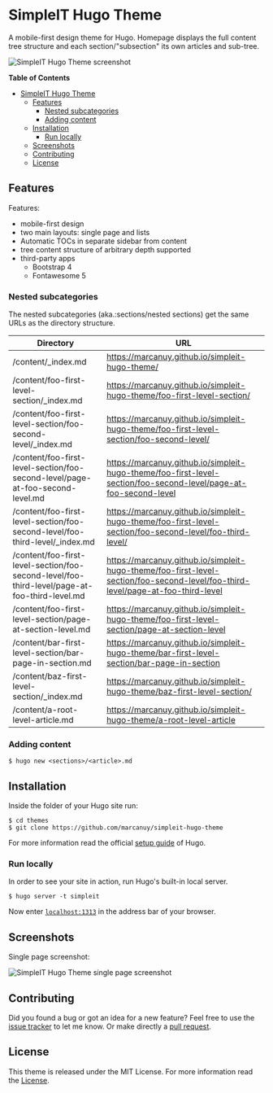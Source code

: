 SimpleIT Hugo Theme
========================

A mobile-first design theme for Hugo. Homepage displays the full
content tree structure and each section/"subsection" its own articles
and sub-tree.

![SimpleIT Hugo Theme screenshot](https://raw.githubusercontent.com/marcanuy/simpleit-hugo-theme/master/images/screenshot.png)

<!-- markdown-toc start - Don't edit this section. Run M-x markdown-toc-refresh-toc -->
**Table of Contents**

- [SimpleIT Hugo Theme](#simpleit-hugo-theme)
    - [Features](#features)
        - [Nested subcategories](#nested-subcategories)
        - [Adding content](#adding-content)
    - [Installation](#installation)
        - [Run locally](#run-locally)
    - [Screenshots](#screenshots)
    - [Contributing](#contributing)
    - [License](#license)

<!-- markdown-toc end -->


## Features

Features:

- mobile-first design
- two main layouts: single page and lists
- Automatic TOCs in separate sidebar from content
- tree content structure of arbitrary depth supported
- third-party apps
  - Bootstrap 4
  - Fontawesome 5

### Nested subcategories

The nested subcategories (aka.:sections/nested sections) get the same
URLs as the directory structure.

| Directory  | URL |
| ------------- | ------------- |
| /content/_index.md | https://marcanuy.github.io/simpleit-hugo-theme/ |
| /content/foo-first-level-section/_index.md | https://marcanuy.github.io/simpleit-hugo-theme/foo-first-level-section/ |
| /content/foo-first-level-section/foo-second-level/_index.md | https://marcanuy.github.io/simpleit-hugo-theme/foo-first-level-section/foo-second-level/ |
| /content/foo-first-level-section/foo-second-level/page-at-foo-second-level.md | https://marcanuy.github.io/simpleit-hugo-theme/foo-first-level-section/foo-second-level/page-at-foo-second-level |
| /content/foo-first-level-section/foo-second-level/foo-third-level/_index.md | https://marcanuy.github.io/simpleit-hugo-theme/foo-first-level-section/foo-second-level/foo-third-level/ |
| /content/foo-first-level-section/foo-second-level/foo-third-level/page-at-foo-third-level.md | https://marcanuy.github.io/simpleit-hugo-theme/foo-first-level-section/foo-second-level/foo-third-level/page-at-foo-third-level |
| /content/foo-first-level-section/page-at-section-level.md | https://marcanuy.github.io/simpleit-hugo-theme/foo-first-level-section/page-at-section-level |
| /content/bar-first-level-section/bar-page-in-section.md | https://marcanuy.github.io/simpleit-hugo-theme/bar-first-level-section/bar-page-in-section |
| /content/baz-first-level-section/_index.md | https://marcanuy.github.io/simpleit-hugo-theme/baz-first-level-section/ |
| /content/a-root-level-article.md | https://marcanuy.github.io/simpleit-hugo-theme/a-root-level-article |

### Adding content

```
$ hugo new <sections>/<article>.md
```

## Installation

Inside the folder of your Hugo site run:

    $ cd themes
    $ git clone https://github.com/marcanuy/simpleit-hugo-theme

For more information read the official [setup guide](//gohugo.io/getting-started/installing/) of Hugo.


### Run locally

In order to see your site in action, run Hugo's built-in local server.

    $ hugo server -t simpleit

Now enter [`localhost:1313`](http://localhost:1313) in the address bar of your browser.

## Screenshots

Single page screenshot:

![SimpleIT Hugo Theme single page screenshot](https://raw.githubusercontent.com/marcanuy/simpleit-hugo-theme/master/images/single.png)

## Contributing

Did you found a bug or got an idea for a new feature? Feel free to use the [issue tracker](//github.com/marcanu/simpleit-hugo-theme/issues) to let me know. Or make directly a [pull request](//github.com/marcanuy/simpleit-hugo-theme/pulls).


## License

This theme is released under the MIT License. For more information read the [License](//github.com/marcanuy/simpleit-hugo-theme/blob/master/LICENSE).


